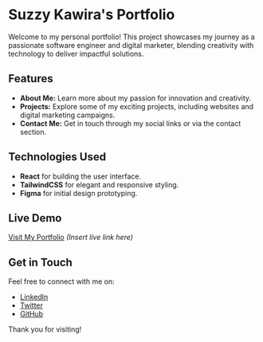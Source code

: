 # Suzzy Kawira's Portfolio

Welcome to my personal portfolio! This project showcases my journey as a passionate software engineer and digital marketer, blending creativity with technology to deliver impactful solutions.

## Features
- **About Me:** Learn more about my passion for innovation and creativity.
- **Projects:** Explore some of my exciting projects, including websites and digital marketing campaigns.
- **Contact Me:** Get in touch through my social links or via the contact section.

## Technologies Used
- **React** for building the user interface.
- **TailwindCSS** for elegant and responsive styling.
- **Figma** for initial design prototyping.

## Live Demo
[Visit My Portfolio](#) *(Insert live link here)*

## Get in Touch
Feel free to connect with me on:
- [LinkedIn](#)
- [Twitter](#)
- [GitHub](#)

Thank you for visiting!